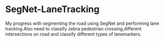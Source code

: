 # SegNet-LaneTracking
My progress with segmenting the road using SegNet and performing lane tracking.Also need to classify zebra pedestrian crossing,different intersections on road and classify different types of lanemarkers.
